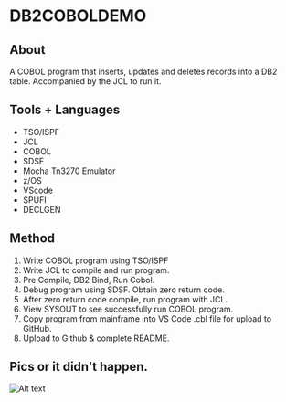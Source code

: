 # DB2COBOLDEMO

## About
A COBOL program that inserts, updates and deletes records into a DB2 table. Accompanied by the JCL to run it.

## Tools + Languages
* TSO/ISPF
* JCL
* COBOL
* SDSF
* Mocha Tn3270 Emulator
* z/OS
* VScode
* SPUFI
* DECLGEN

## Method
1. Write COBOL program using TSO/ISPF
2. Write JCL to compile and run program.
3. Pre Compile, DB2 Bind, Run Cobol.
4. Debug program using SDSF. Obtain zero return code.
5. After zero return code compile, run program with JCL.
6. View SYSOUT to see successfully run COBOL program.
7. Copy program from mainframe into VS Code .cbl file for upload to GitHub. 
8. Upload to Github & complete README.

## Pics or it didn't happen.
![Alt text](GIF/DB2DEOGIF.gif?raw=true "Method Gif")

